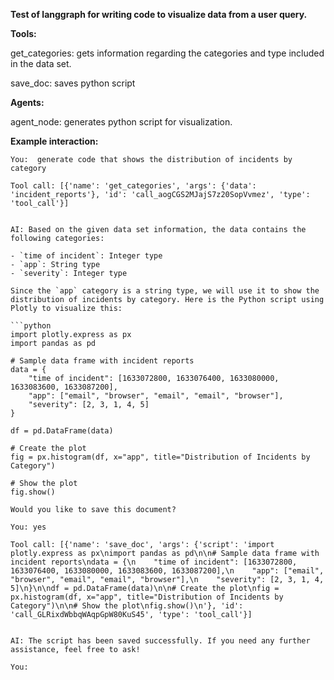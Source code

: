 **Test of langgraph for writing code to visualize data from a user query.**


**Tools:**


get_categories: gets information regarding the categories and type included in the data set.


save_doc: saves python script


**Agents:**


agent_node: generates python script for visualization. 


**Example interaction:**
```
You:  generate code that shows the distribution of incidents by category

Tool call: [{'name': 'get_categories', 'args': {'data': 'incident_reports'}, 'id': 'call_aogCGS2MJajS7z20SopVvmez', 'type': 'tool_call'}]


AI: Based on the given data set information, the data contains the following categories:

- `time of incident`: Integer type
- `app`: String type
- `severity`: Integer type

Since the `app` category is a string type, we will use it to show the distribution of incidents by category. Here is the Python script using Plotly to visualize this:

```python
import plotly.express as px
import pandas as pd

# Sample data frame with incident reports
data = {
    "time of incident": [1633072800, 1633076400, 1633080000, 1633083600, 1633087200],
    "app": ["email", "browser", "email", "email", "browser"],
    "severity": [2, 3, 1, 4, 5]
}

df = pd.DataFrame(data)

# Create the plot
fig = px.histogram(df, x="app", title="Distribution of Incidents by Category")

# Show the plot
fig.show()

Would you like to save this document?

You: yes

Tool call: [{'name': 'save_doc', 'args': {'script': 'import plotly.express as px\nimport pandas as pd\n\n# Sample data frame with incident reports\ndata = {\n    "time of incident": [1633072800, 1633076400, 1633080000, 1633083600, 1633087200],\n    "app": ["email", "browser", "email", "email", "browser"],\n    "severity": [2, 3, 1, 4, 5]\n}\n\ndf = pd.DataFrame(data)\n\n# Create the plot\nfig = px.histogram(df, x="app", title="Distribution of Incidents by Category")\n\n# Show the plot\nfig.show()\n'}, 'id': 'call_GLRixdWbbqWAqpGpW80KuS45', 'type': 'tool_call'}]


AI: The script has been saved successfully. If you need any further assistance, feel free to ask!

You: 
```
